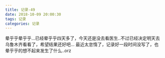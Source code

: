 ```yaml
---
title: 记录-49
date: 2018-10-09 20:00:30
tags: 记录
categories: 记录
---
```

晕乎乎晕乎乎...已经晕乎乎四天多了，今天还是没去看医生..不过已经决定明天去乌鲁木齐看看了，希望结果还好吧...
最近太怠惰了，记录好一段时间没写了，也晕乎乎的想不起来发生了什么..orz